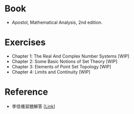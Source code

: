 # Book
- Apostol, Mathematical Analysis, 2nd edition.

# Exercises
- Chapter 1: The Real And Complex Number Systems [WIP]
- Chapter 2: Some Basic Notions of Set Theory [WIP]
- Chapter 3: Elements of Point Set Topology [WIP]
- Chapter 4: Limits and Continuity [WIP]

# Reference
- 李信儀習題解答 [[Link](https://www.csie.ntu.edu.tw/~b89089/book/Apostol/)]
